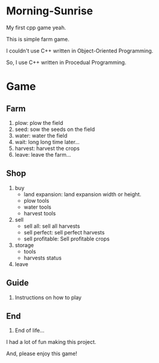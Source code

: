 # Morning-Sunrise
My first cpp game yeah.

This is simple farm game.

I couldn't use C++ written in Object-Oriented Programming.

So, I use C++ written in Procedual Programming.


# Game
## Farm
1. plow: plow the field
2. seed: sow the seeds on the field
3. water: water the field
4. wait: long long time later...
5. harvest: harvest the crops
6. leave: leave the farm...
## Shop
1. buy
   - land expansion: land expansion width or height.
   - plow tools
   - water tools
   - harvest tools
2. sell
   - sell all: sell all harvests
   - sell perfect: sell perfect harvests
   - sell profitable: Sell profitable crops
3. storage
   - tools
   - harvests status
4. leave
## Guide
1. Instructions on how to play
## End
1. End of life...


I had a lot of fun making this project.

And, please enjoy this game!

